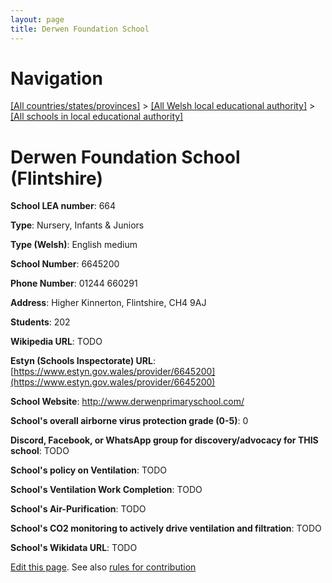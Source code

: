 ```yaml
---
layout: page
title: Derwen Foundation School
---
```

# Navigation

[[All countries/states/provinces]](../../..) > [[All Welsh local educational authority]](../..) > [[All schools in local educational authority]](..)

# Derwen Foundation School (Flintshire)

**School LEA number**: 664

**Type**: Nursery, Infants & Juniors

**Type (Welsh)**: English medium

**School Number**: 6645200

**Phone Number**: 01244 660291

**Address**: Higher Kinnerton, Flintshire, CH4 9AJ

**Students**: 202

**Wikipedia URL**: TODO

**Estyn (Schools Inspectorate) URL**: [https://www.estyn.gov.wales/provider/6645200](https://www.estyn.gov.wales/provider/6645200)

**School Website**: http://www.derwenprimaryschool.com/

**School's overall airborne virus protection grade (0-5)**: 0

**Discord, Facebook, or WhatsApp group for discovery/advocacy for THIS school**: TODO

**School's policy on Ventilation**: TODO

**School's Ventilation Work Completion**: TODO

**School's Air-Purification**: TODO

**School's CO2 monitoring to actively drive ventilation and filtration**: TODO

**School's Wikidata URL**: TODO




[Edit this page](https://github.com/ventilate-schools/Wales/edit/prif/./Flintshire/Derwen_Foundation_School.md). See also [rules for contribution](../../../contribution-rules/)